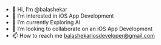 - 👋 Hi, I’m @balashekar
- 👀 I’m interested in iOS App Development
- 🌱 I’m currently Exploring AI
- 💞️ I’m looking to collaborate on an iOS App Development
- 📫 How to reach me balashekariosdeveloper@gmail.com

<!---
balashekar3/balashekar3 is a ✨ special ✨ repository because its `README.md` (this file) appears on your GitHub profile.
You can click the Preview link to take a look at your changes.
--->
